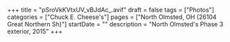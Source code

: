 +++
title = "pSroVkKVtxUV_vBJdAc_.avif"
draft = false
tags = ["Photos"]
categories = ["Chuck E. Cheese's"]
pages = ["North Olmsted, OH (26104 Great Northern Sh)"]
startDate = ""
description = "North Olmsted's Phase 3 exterior, 2015"
+++
